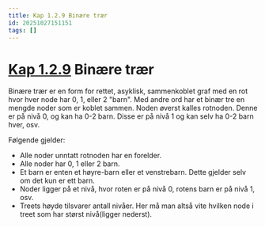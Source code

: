 ```yaml
---
title: Kap 1.2.9 Binære trær
id: 20251027151151
tags: []
---
```


# [Kap 1.2.9]([[20250818102829]]) Binære trær
Binære trær er en form for rettet, asyklisk, sammenkoblet graf med en rot hvor hver node har 0, 1, eller 2 "barn". Med andre ord har et binær tre en mengde noder som er koblet sammen. Noden øverst kalles rotnoden. Denne er på nivå 0, og kan ha 0-2 barn. Disse er på nivå 1 og kan selv ha 0-2 barn hver, osv.

Følgende gjelder:
- Alle noder unntatt rotnoden har en forelder.
- Alle noder har 0, 1 eller 2 barn.
- Et barn er enten et høyre-barn eller et venstrebarn. Dette gjelder selv om det kun er ett barn.
- Noder ligger på et nivå, hvor roten er på nivå 0, rotens barn er på nivå 1, osv.
- Treets høyde tilsvarer antall nivåer. Her må man altså vite hvilken node i treet som har størst nivå(ligger nederst).